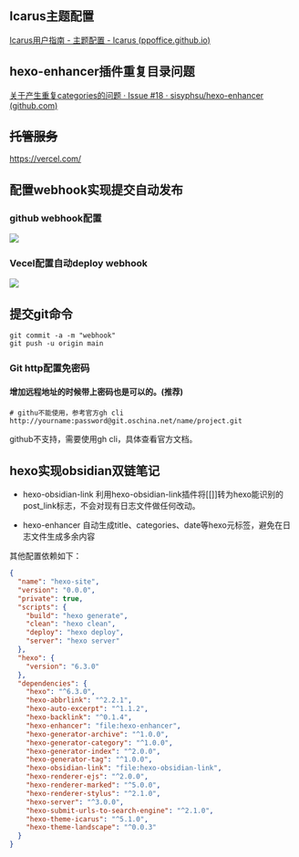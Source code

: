 ## Icarus主题配置

[Icarus用户指南 - 主题配置 - Icarus (ppoffice.github.io)](https://ppoffice.github.io/hexo-theme-icarus/Configuration/icarus%E7%94%A8%E6%88%B7%E6%8C%87%E5%8D%97-%E4%B8%BB%E9%A2%98%E9%85%8D%E7%BD%AE/)

## hexo-enhancer插件重复目录问题

[关于产生重复categories的问题 · Issue #18 · sisyphsu/hexo-enhancer (github.com)](https://github.com/sisyphsu/hexo-enhancer/issues/18)

## ~~托管服务~~
https://vercel.com/

## 配置webhook实现提交自动发布

### github webhook配置

![](https://blog-1258875084.cos.ap-guangzhou.myqcloud.com/picgo-eve202209290907914.png)

### Vecel配置自动deploy webhook

![](https://blog-1258875084.cos.ap-guangzhou.myqcloud.com/picgo-eve202209290909168.png)


## 提交git命令

```shell
git commit -a -m "webhook"
git push -u origin main
```

### Git http配置免密码

#### 增加远程地址的时候带上密码也是可以的。(推荐)
```
# githu不能使用，参考官方gh cli
http://yourname:password@git.oschina.net/name/project.git
```

github不支持，需要使用gh cli，具体查看官方文档。

## hexo实现obsidian双链笔记

- hexo-obsidian-link
利用hexo-obsidian-link插件将[[]]转为hexo能识别的post_link标志，不会对现有日志文件做任何改动。

- hexo-enhancer
自动生成title、categories、date等hexo元标签，避免在日志文件生成多余内容

其他配置依赖如下：
```json
{  
  "name": "hexo-site",  
  "version": "0.0.0",  
  "private": true,  
  "scripts": {  
    "build": "hexo generate",  
    "clean": "hexo clean",  
    "deploy": "hexo deploy",  
    "server": "hexo server"  
  },  
  "hexo": {  
    "version": "6.3.0"  
  },  
  "dependencies": {  
    "hexo": "^6.3.0",  
    "hexo-abbrlink": "^2.2.1",  
    "hexo-auto-excerpt": "^1.1.2",  
    "hexo-backlink": "^0.1.4",  
    "hexo-enhancer": "file:hexo-enhancer",  
    "hexo-generator-archive": "^1.0.0",  
    "hexo-generator-category": "^1.0.0",  
    "hexo-generator-index": "^2.0.0",  
    "hexo-generator-tag": "^1.0.0",  
    "hexo-obsidian-link": "file:hexo-obsidian-link",  
    "hexo-renderer-ejs": "^2.0.0",  
    "hexo-renderer-marked": "^5.0.0",  
    "hexo-renderer-stylus": "^2.1.0",  
    "hexo-server": "^3.0.0",  
    "hexo-submit-urls-to-search-engine": "^2.1.0",  
    "hexo-theme-icarus": "^5.1.0",  
    "hexo-theme-landscape": "^0.0.3"  
  }  
}
```

